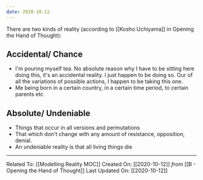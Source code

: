 ```yaml
---
date: 2020-10-12
---
```


There are two kinds of reality (according to [[Kosho Uchiyama]] in Opening the Hand of Thought):

## Accidental/ Chance
- I'm pouring myself tea. No absolute reason why I have to be sitting here doing this, it's an accidental reality. I just happen to be doing so. Our of all the variations of possible actions, I happen to be taking this one.
- Me being born in a certain country, in a certain time period, to certain parents etc

## Absolute/ Undeniable 
- Things that occur in all versions and permutations
- That which don't change with any amount of resistance, opposition, denial.
- An undeniable reality is that all living things die



---

Related To: [[Modelling Reality MOC]]
Created On: [[2020-10-12]] *from* [[B - Opening the Hand of Thought]]
Last Updated On: [[2020-10-12]]